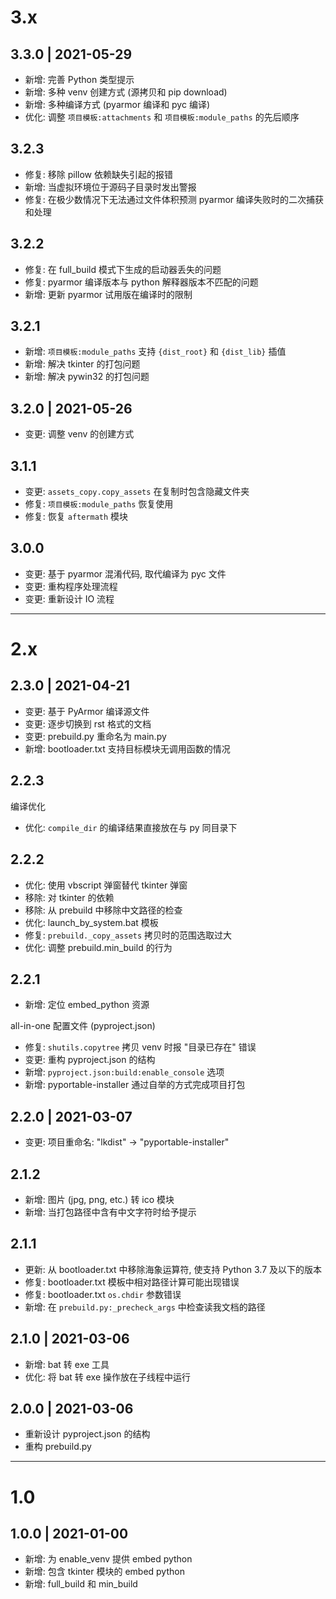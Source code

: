 # 3.x

## 3.3.0 | 2021-05-29

* 新增: 完善 Python 类型提示
* 新增: 多种 venv 创建方式 (源拷贝和 pip download)
* 新增: 多种编译方式 (pyarmor 编译和 pyc 编译)
* 优化: 调整 `项目模板:attachments` 和 `项目模板:module_paths` 的先后顺序

## 3.2.3

* 修复: 移除 pillow 依赖缺失引起的报错
* 新增: 当虚拟环境位于源码子目录时发出警报
* 修复: 在极少数情况下无法通过文件体积预测 pyarmor 编译失败时的二次捕获和处理

## 3.2.2

* 修复: 在 full_build 模式下生成的启动器丢失的问题
* 修复: pyarmor 编译版本与 python 解释器版本不匹配的问题
* 新增: 更新 pyarmor 试用版在编译时的限制

## 3.2.1

* 新增: `项目模板:module_paths` 支持 `{dist_root}` 和 `{dist_lib}` 插值
* 新增: 解决 tkinter 的打包问题
* 新增: 解决 pywin32 的打包问题

## 3.2.0 | 2021-05-26

* 变更: 调整 venv 的创建方式

## 3.1.1

* 变更: `assets_copy.copy_assets` 在复制时包含隐藏文件夹
* 修复: `项目模板:module_paths` 恢复使用
* 修复: 恢复 `aftermath` 模块

## 3.0.0

* 变更: 基于 pyarmor 混淆代码, 取代编译为 pyc 文件
* 变更: 重构程序处理流程
* 变更: 重新设计 IO 流程

--------------------------------------------------------------------------------

# 2.x

## 2.3.0 | 2021-04-21

* 变更: 基于 PyArmor 编译源文件
* 变更: 逐步切换到 rst 格式的文档
* 变更: prebuild.py 重命名为 main.py
* 新增: bootloader.txt 支持目标模块无调用函数的情况

## 2.2.3

编译优化

* 优化: `compile_dir` 的编译结果直接放在与 py 同目录下

## 2.2.2

* 优化: 使用 vbscript 弹窗替代 tkinter 弹窗
* 移除: 对 tkinter 的依赖
* 移除: 从 prebuild 中移除中文路径的检查
* 优化: launch_by_system.bat 模板
* 修复: `prebuild._copy_assets` 拷贝时的范围选取过大
* 优化: 调整 prebuild.min_build 的行为

## 2.2.1

* 新增: 定位 embed_python 资源

all-in-one 配置文件 (pyproject.json)

* 修复: `shutils.copytree` 拷贝 venv 时报 "目录已存在" 错误
* 变更: 重构 pyproject.json 的结构
* 新增: `pyproject.json:build:enable_console` 选项
* 新增: pyportable-installer 通过自举的方式完成项目打包

## 2.2.0 | 2021-03-07

* 变更: 项目重命名: "lkdist" -> "pyportable-installer"

## 2.1.2

* 新增: 图片 (jpg, png, etc.) 转 ico 模块
* 新增: 当打包路径中含有中文字符时给予提示

## 2.1.1

* 更新: 从 bootloader.txt 中移除海象运算符, 使支持 Python 3.7 及以下的版本
* 修复: bootloader.txt 模板中相对路径计算可能出现错误
* 修复: bootloader.txt `os.chdir` 参数错误
* 新增: 在 `prebuild.py:_precheck_args` 中检查读我文档的路径

## 2.1.0 | 2021-03-06

* 新增: bat 转 exe 工具
* 优化: 将 bat 转 exe 操作放在子线程中运行

## 2.0.0 | 2021-03-06

* 重新设计 pyproject.json 的结构
* 重构 prebuild.py

--------------------------------------------------------------------------------

# 1.0

## 1.0.0 | 2021-01-00

* 新增: 为 enable_venv 提供 embed python
* 新增: 包含 tkinter 模块的 embed python
* 新增: full_build 和 min_build
